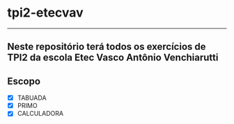 # tpi2-etecvav
---
Neste repositório terá todos os exercícios de TPI2 da escola Etec Vasco Antônio Venchiarutti
---
## Escopo

- [x] TABUADA
- [x] PRIMO
- [x] CALCULADORA
